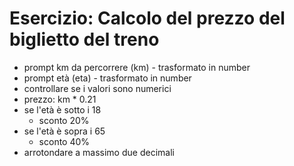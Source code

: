 # Esercizio: Calcolo del prezzo del biglietto del treno

- prompt km da percorrere (km) - trasformato in number
- prompt età (eta) - trasformato in number
- controllare se i valori sono numerici
- prezzo: km * 0.21
- se l'età è sotto i 18
    - sconto 20%
- se l'età è sopra i 65
    - sconto 40%
- arrotondare a massimo due decimali